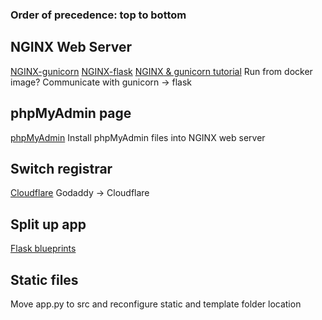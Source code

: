 ### Order of precedence: top to bottom



## NGINX Web Server
[NGINX-gunicorn](https://docs.gunicorn.org/en/stable/deploy.html)
[NGINX-flask](https://flask.palletsprojects.com/en/2.3.x/deploying/nginx/)
[NGINX & gunicorn tutorial](https://www.digitalocean.com/community/tutorials/how-to-serve-flask-applications-with-gunicorn-and-nginx-on-ubuntu-18-04)
Run from docker image?
Communicate with gunicorn -> flask

## phpMyAdmin page
[phpMyAdmin](https://docs.phpmyadmin.net/en/latest/require.html)
Install phpMyAdmin files into NGINX web server

## Switch registrar
[Cloudflare](https://developers.cloudflare.com/dns/zone-setups/full-setup/setup/)
Godaddy -> Cloudflare

## Split up app
[Flask blueprints](https://stackoverflow.com/questions/11994325/how-to-divide-flask-app-into-multiple-py-files)

## Static files
Move app.py to src and reconfigure static and template folder location